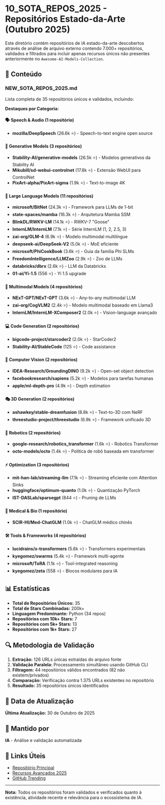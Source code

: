 # 10_SOTA_REPOS_2025 - Repositórios Estado-da-Arte (Outubro 2025)

Este diretório contém repositórios de IA estado-da-arte descobertos através de análise de arquivo externo contendo 7.000+ repositórios, validados e filtrados para incluir apenas recursos únicos não presentes anteriormente no `Awesome-AI-Models-Collection`.

## 📁 Conteúdo

### NEW_SOTA_REPOS_2025.md
Lista completa de 35 repositórios únicos e validados, incluindo:

**Destaques por Categoria:**

#### 🗣️ Speech & Audio (1 repositório)
- **mozilla/DeepSpeech** (26.6k ⭐) - Speech-to-text engine open source

#### 🎨 Generative Models (3 repositórios)
- **Stability-AI/generative-models** (26.5k ⭐) - Modelos generativos da Stability AI
- **Mikubill/sd-webui-controlnet** (17.8k ⭐) - Extensão WebUI para ControlNet
- **PixArt-alpha/PixArt-sigma** (1.9k ⭐) - Text-to-image 4K

#### 🧠 Large Language Models (11 repositórios)
- **microsoft/BitNet** (24.3k ⭐) - Framework para LLMs de 1-bit
- **state-spaces/mamba** (16.3k ⭐) - Arquitetura Mamba SSM
- **BlinkDL/RWKV-LM** (14.1k ⭐) - RWKV-7 "Goose"
- **InternLM/InternLM** (7.1k ⭐) - Série InternLM (1, 2, 2.5, 3)
- **zai-org/GLM-4** (6.9k ⭐) - Modelo multimodal multilíngue
- **deepseek-ai/DeepSeek-V2** (5.0k ⭐) - MoE eficiente
- **microsoft/PhiCookBook** (3.6k ⭐) - Guia da família Phi SLMs
- **FreedomIntelligence/LLMZoo** (2.9k ⭐) - Zoo de LLMs
- **databricks/dbrx** (2.6k ⭐) - LLM da Databricks
- **01-ai/Yi-1.5** (556 ⭐) - Yi 1.5 upgrade

#### 🤖 Multimodal Models (4 repositórios)
- **NExT-GPT/NExT-GPT** (3.6k ⭐) - Any-to-any multimodal LLM
- **zai-org/CogVLM2** (2.4k ⭐) - Modelo multimodal baseado em Llama3
- **InternLM/InternLM-XComposer2** (2.0k ⭐) - Vision-language avançado

#### 💻 Code Generation (2 repositórios)
- **bigcode-project/starcoder2** (2.0k ⭐) - StarCoder2
- **Stability-AI/StableCode** (125 ⭐) - Code assistance

#### 🎯 Computer Vision (2 repositórios)
- **IDEA-Research/GroundingDINO** (9.2k ⭐) - Open-set object detection
- **facebookresearch/sapiens** (5.2k ⭐) - Modelos para tarefas humanas
- **apple/ml-depth-pro** (4.9k ⭐) - Depth estimation

#### 🎭 3D Generation (2 repositórios)
- **ashawkey/stable-dreamfusion** (8.8k ⭐) - Text-to-3D com NeRF
- **threestudio-project/threestudio** (6.9k ⭐) - Framework unificado 3D

#### 🤖 Robotics (2 repositórios)
- **google-research/robotics_transformer** (1.6k ⭐) - Robotics Transformer
- **octo-models/octo** (1.4k ⭐) - Política de robô baseada em transformer

#### ⚡ Optimization (3 repositórios)
- **mit-han-lab/streaming-llm** (7.1k ⭐) - Streaming eficiente com Attention Sinks
- **huggingface/optimum-quanto** (1.0k ⭐) - Quantização PyTorch
- **IST-DASLab/sparsegpt** (844 ⭐) - Pruning de LLMs

#### 🧬 Medical & Bio (1 repositório)
- **SCIR-HI/Med-ChatGLM** (1.0k ⭐) - ChatGLM médico chinês

#### 🛠️ Tools & Frameworks (4 repositórios)
- **lucidrains/x-transformers** (5.6k ⭐) - Transformers experimentais
- **kyegomez/swarms** (5.4k ⭐) - Framework multi-agente
- **microsoft/ToRA** (1.1k ⭐) - Tool-integrated reasoning
- **kyegomez/zeta** (558 ⭐) - Blocos modulares para IA

## 📊 Estatísticas

- **Total de Repositórios Únicos:** 35
- **Total de Stars Combinadas:** 200k+
- **Linguagem Predominante:** Python (34 repos)
- **Repositórios com 10k+ Stars:** 7
- **Repositórios com 5k+ Stars:** 13
- **Repositórios com 1k+ Stars:** 27

## 🔍 Metodologia de Validação

1. **Extração:** 126 URLs únicas extraídas do arquivo fonte
2. **Validação Paralela:** Processamento simultâneo usando GitHub CLI
3. **Filtragem:** 44 repositórios válidos encontrados (82 não existem/privados)
4. **Comparação:** Verificação contra 1.375 URLs existentes no repositório
5. **Resultado:** 35 repositórios únicos identificados

## 📅 Data de Atualização

**Última Atualização:** 30 de Outubro de 2025

## 👤 Mantido por

**IA** - Análise e validação automatizada

## 🔗 Links Úteis

- [Repositório Principal](../)
- [Recursos Avançados 2025](../09_ADVANCED_MODELS/)
- [GitHub Trending](https://github.com/trending)

---

**Nota:** Todos os repositórios foram validados e verificados quanto à existência, atividade recente e relevância para o ecossistema de IA.
